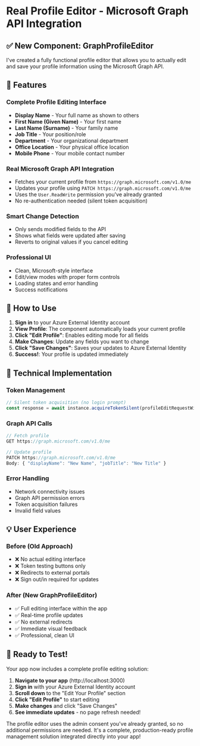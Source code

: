 # Real Profile Editor - Microsoft Graph API Integration

## ✅ New Component: GraphProfileEditor

I've created a fully functional profile editor that allows you to actually edit and save your profile information using the Microsoft Graph API.

## 🎯 Features

### **Complete Profile Editing Interface**
- **Display Name** - Your full name as shown to others
- **First Name (Given Name)** - Your first name
- **Last Name (Surname)** - Your family name  
- **Job Title** - Your position/role
- **Department** - Your organizational department
- **Office Location** - Your physical office location
- **Mobile Phone** - Your mobile contact number

### **Real Microsoft Graph API Integration**
- Fetches your current profile from `https://graph.microsoft.com/v1.0/me`
- Updates your profile using `PATCH https://graph.microsoft.com/v1.0/me`
- Uses the `User.ReadWrite` permission you've already granted
- No re-authentication needed (silent token acquisition)

### **Smart Change Detection**
- Only sends modified fields to the API
- Shows what fields were updated after saving
- Reverts to original values if you cancel editing

### **Professional UI**
- Clean, Microsoft-style interface
- Edit/view modes with proper form controls
- Loading states and error handling
- Success notifications

## 🚀 How to Use

1. **Sign in** to your Azure External Identity account
2. **View Profile**: The component automatically loads your current profile
3. **Click "Edit Profile"**: Enables editing mode for all fields
4. **Make Changes**: Update any fields you want to change
5. **Click "Save Changes"**: Saves your updates to Azure External Identity
6. **Success!**: Your profile is updated immediately

## 🔧 Technical Implementation

### **Token Management**
```typescript
// Silent token acquisition (no login prompt)
const response = await instance.acquireTokenSilent(profileEditRequestWithAccount);
```

### **Graph API Calls**
```typescript
// Fetch profile
GET https://graph.microsoft.com/v1.0/me

// Update profile  
PATCH https://graph.microsoft.com/v1.0/me
Body: { "displayName": "New Name", "jobTitle": "New Title" }
```

### **Error Handling**
- Network connectivity issues
- Graph API permission errors
- Token acquisition failures
- Invalid field values

## 💡 User Experience

### **Before (Old Approach)**
- ❌ No actual editing interface
- ❌ Token testing buttons only
- ❌ Redirects to external portals
- ❌ Sign out/in required for updates

### **After (New GraphProfileEditor)**
- ✅ Full editing interface within the app
- ✅ Real-time profile updates
- ✅ No external redirects
- ✅ Immediate visual feedback
- ✅ Professional, clean UI

## 🎉 Ready to Test!

Your app now includes a complete profile editing solution:

1. **Navigate to your app** (http://localhost:3000)
2. **Sign in** with your Azure External Identity account
3. **Scroll down** to the "Edit Your Profile" section
4. **Click "Edit Profile"** to start editing
5. **Make changes** and click "Save Changes"
6. **See immediate updates** - no page refresh needed!

The profile editor uses the admin consent you've already granted, so no additional permissions are needed. It's a complete, production-ready profile management solution integrated directly into your app!
